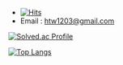 * [![Hits](https://hits.seeyoufarm.com/api/count/incr/badge.svg?url=https%3A%2F%2Fgithub.com%2Fthwang%2Fhit-counter&count_bg=%236376FF&title_bg=%23555555&icon=&icon_color=%236376FF&title=hits&edge_flat=false)](https://hits.seeyoufarm.com)
* Email : htw1203@gmail.com

[![Solved.ac Profile](http://mazassumnida.wtf/api/v2/generate_badge?boj=htw1203)](https://solved.ac/htw1203)

[![Top Langs](https://github-readme-stats.vercel.app/api/top-langs/?username=thwang26&langs_count=8)](https://github.com/thwang26/github-readme-stats)
<!--
**thwang26/thwang26** is a ✨ _special_ ✨ repository because its `README.md` (this file) appears on your GitHub profile.

Here are some ideas to get you started:

- 🔭 I’m currently working on ...
- 🌱 I’m currently learning ...
- 👯 I’m looking to collaborate on ...
- 🤔 I’m looking for help with ...
- 💬 Ask me about ...
- 📫 How to reach me: ...
- 😄 Pronouns: ...
- ⚡ Fun fact: ...
-->
